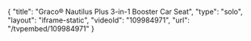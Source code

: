 {
    "title": "Graco&reg; Nautilus Plus 3-in-1 Booster Car Seat",
    "type": "solo",
    "layout": "iframe-static",
    "videoId": "109984971",
    "url": "\/tvpembed\/109984971"
}